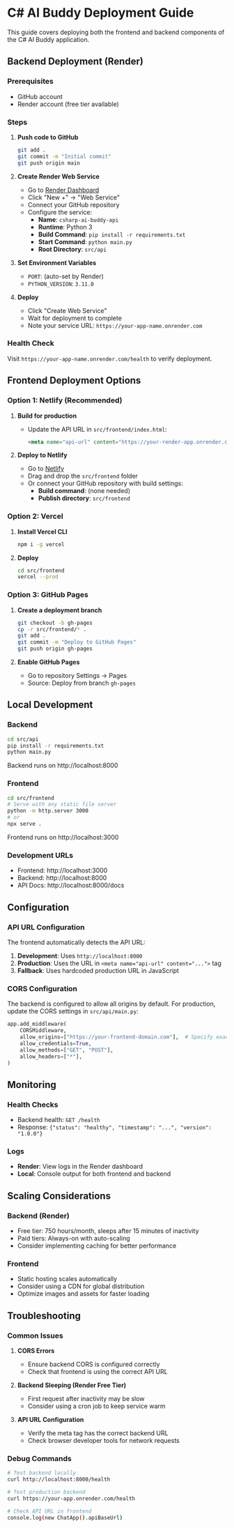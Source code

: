 # C# AI Buddy Deployment Guide

This guide covers deploying both the frontend and backend components of the C# AI Buddy application.

## Backend Deployment (Render)

### Prerequisites
- GitHub account
- Render account (free tier available)

### Steps

1. **Push code to GitHub**
   ```bash
   git add .
   git commit -m "Initial commit"
   git push origin main
   ```

2. **Create Render Web Service**
   - Go to [Render Dashboard](https://dashboard.render.com/)
   - Click "New +" → "Web Service"
   - Connect your GitHub repository
   - Configure the service:
     - **Name**: `csharp-ai-buddy-api`
     - **Runtime**: Python 3
     - **Build Command**: `pip install -r requirements.txt`
     - **Start Command**: `python main.py`
     - **Root Directory**: `src/api`

3. **Set Environment Variables**
   - `PORT`: (auto-set by Render)
   - `PYTHON_VERSION`: `3.11.0`

4. **Deploy**
   - Click "Create Web Service"
   - Wait for deployment to complete
   - Note your service URL: `https://your-app-name.onrender.com`

### Health Check
Visit `https://your-app-name.onrender.com/health` to verify deployment.

## Frontend Deployment Options

### Option 1: Netlify (Recommended)

1. **Build for production**
   - Update the API URL in `src/frontend/index.html`:
     ```html
     <meta name="api-url" content="https://your-render-app.onrender.com">
     ```

2. **Deploy to Netlify**
   - Go to [Netlify](https://www.netlify.com/)
   - Drag and drop the `src/frontend` folder
   - Or connect your GitHub repository with build settings:
     - **Build command**: (none needed)
     - **Publish directory**: `src/frontend`

### Option 2: Vercel

1. **Install Vercel CLI**
   ```bash
   npm i -g vercel
   ```

2. **Deploy**
   ```bash
   cd src/frontend
   vercel --prod
   ```

### Option 3: GitHub Pages

1. **Create a deployment branch**
   ```bash
   git checkout -b gh-pages
   cp -r src/frontend/* .
   git add .
   git commit -m "Deploy to GitHub Pages"
   git push origin gh-pages
   ```

2. **Enable GitHub Pages**
   - Go to repository Settings → Pages
   - Source: Deploy from branch `gh-pages`

## Local Development

### Backend
```bash
cd src/api
pip install -r requirements.txt
python main.py
```
Backend runs on http://localhost:8000

### Frontend
```bash
cd src/frontend
# Serve with any static file server
python -m http.server 3000
# or
npx serve .
```
Frontend runs on http://localhost:3000

### Development URLs
- Frontend: http://localhost:3000
- Backend: http://localhost:8000
- API Docs: http://localhost:8000/docs

## Configuration

### API URL Configuration
The frontend automatically detects the API URL:
1. **Development**: Uses `http://localhost:8000`
2. **Production**: Uses the URL in `<meta name="api-url" content="...">` tag
3. **Fallback**: Uses hardcoded production URL in JavaScript

### CORS Configuration
The backend is configured to allow all origins by default. For production, update the CORS settings in `src/api/main.py`:

```python
app.add_middleware(
    CORSMiddleware,
    allow_origins=["https://your-frontend-domain.com"],  # Specify exact origins
    allow_credentials=True,
    allow_methods=["GET", "POST"],
    allow_headers=["*"],
)
```

## Monitoring

### Health Checks
- Backend health: `GET /health`
- Response: `{"status": "healthy", "timestamp": "...", "version": "1.0.0"}`

### Logs
- **Render**: View logs in the Render dashboard
- **Local**: Console output for both frontend and backend

## Scaling Considerations

### Backend (Render)
- Free tier: 750 hours/month, sleeps after 15 minutes of inactivity
- Paid tiers: Always-on with auto-scaling
- Consider implementing caching for better performance

### Frontend
- Static hosting scales automatically
- Consider using a CDN for global distribution
- Optimize images and assets for faster loading

## Troubleshooting

### Common Issues

1. **CORS Errors**
   - Ensure backend CORS is configured correctly
   - Check that frontend is using the correct API URL

2. **Backend Sleeping (Render Free Tier)**
   - First request after inactivity may be slow
   - Consider using a cron job to keep service warm

3. **API URL Configuration**
   - Verify the meta tag has the correct backend URL
   - Check browser developer tools for network requests

### Debug Commands
```bash
# Test backend locally
curl http://localhost:8000/health

# Test production backend
curl https://your-app.onrender.com/health

# Check API URL in frontend
console.log(new ChatApp().apiBaseUrl)
```
